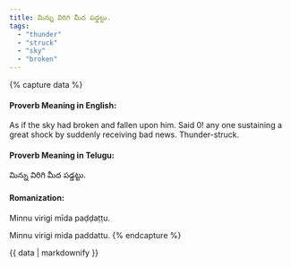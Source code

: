 ```yaml
---
title: మిన్ను విరిగి మీద పడ్డట్టు.
tags:
  - "thunder"
  - "struck"
  - "sky"
  - "broken"
---
```


{% capture data %}
#### Proverb Meaning in English:
As if the sky had broken and fallen upon him.
Said 0! any one sustaining a great shock by suddenly receiving bad news.
Thunder-struck.

#### Proverb Meaning in Telugu:
మిన్ను విరిగి మీద పడ్డట్టు.

#### Romanization:
Minnu virigi mīda paḍḍaṭṭu.

Minnu virigi mida paddattu.
{% endcapture %}

{{ data | markdownify }}

